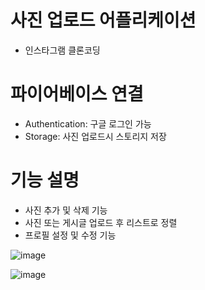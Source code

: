 # 사진 업로드 어플리케이션
- 인스타그램 클론코딩

# 파이어베이스 연결
- Authentication: 구글 로그인 가능
- Storage: 사진 업로드시 스토리지 저장

# 기능 설명
- 사진 추가 및 삭제 기능
- 사진 또는 게시글 업로드 후 리스트로 정렬
- 프로필 설정 및 수정 기능

![image](https://user-images.githubusercontent.com/65011438/156283270-0997d894-7a01-4434-b262-07835fadbcac.png)


![image](https://user-images.githubusercontent.com/65011438/156283280-34d653ae-ec82-49bc-9b4c-c1d8209f00ae.png)
